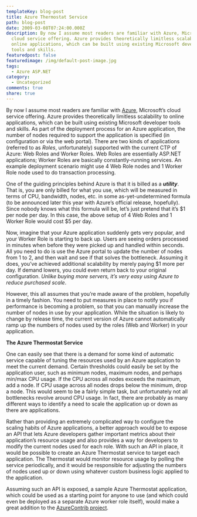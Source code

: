 ```yaml
---
templateKey: blog-post
title: Azure Thermostat Service
path: blog-post
date: 2009-03-08T07:24:00.000Z
description: By now I assume most readers are familiar with Azure, Microsoft’s
  cloud service offering. Azure provides theoretically limitless scalability to
  online applications, which can be built using existing Microsoft developer
  tools and skills.
featuredpost: false
featuredimage: /img/default-post-image.jpg
tags:
  - Azure ASP.NET
category:
  - Uncategorized
comments: true
share: true
---
```

By now I assume most readers are familiar with [Azure](http://azure.com/), Microsoft’s cloud service offering. Azure provides theoretically limitless scalability to online applications, which can be built using existing Microsoft developer tools and skills. As part of the deployment process for an Azure application, the number of nodes required to support the application is specified (in configuration or via the web portal). There are two kinds of applications (referred to as *Roles*, unfortunately) supported with the current CTP of Azure: Web Roles and Worker Roles. Web Roles are essentially ASP.NET applications; Worker Roles are basically constantly-running services. An example deployment scenario might use 4 Web Role nodes and 1 Worker Role node used to do transaction processing.

One of the guiding principles behind Azure is that it is billed as a ***utility***. That is, you are only billed for what you use, which will be measured in terms of CPU, bandwidth, nodes, etc. in some as-yet-undetermined formula (to be announced later this year with Azure’s official release, hopefully). Since nobody knows what this formula will be, let’s just pretend that it’s $1 per node per day. In this case, the above setup of 4 Web Roles and 1 Worker Role would cost $5 per day.

Now, imagine that your Azure application suddenly gets very popular, and your Worker Role is starting to back up. Users are seeing orders processed in minutes when before they were picked up and handled within seconds. All you need to do is use the Azure portal to update the number of nodes from 1 to 2, and then wait and see if that solves the bottleneck. Assuming it does, you’ve achieved additional scalability by merely paying $1 more per day. If demand lowers, you could even return back to your original configuration. *Unlike buying more servers, it’s very easy using Azure to reduce purchased scale*.

However, this all assumes that you’re made aware of the problem, hopefully in a timely fashion. You need to put measures in place to notify you if performance is becoming a problem, so that you can manually increase the number of nodes in use by your application. While the situation is likely to change by release time, the current version of Azure cannot automatically ramp up the numbers of nodes used by the roles (Web and Worker) in your application.

**The Azure Thermostat Service**

One can easily see that there is a demand for some kind of automatic service capable of tuning the resources used by an Azure application to meet the current demand. Certain thresholds could easily be set by the application user, such as minimum nodes, maximum nodes, and perhaps min/max CPU usage. If the CPU across all nodes exceeds the maximum, add a node. If CPU usage across all nodes drops below the minimum, drop a node. This would seem to be a fairly simple task, but unfortunately not all bottlenecks revolve around CPU usage. In fact, there are probably as many different ways to identify a need to scale the application up or down as there are applications.

Rather than providing an extremely complicated way to configure the scaling habits of Azure applications, a better approach would be to expose an API that lets Azure developers gather important metrics about their application’s resource usage and also provides a way for developers to modify the current nodes used for each role. With such an API in place, it would be possible to create an Azure Thermostat service to target each application. The Thermostat would monitor resource usage by polling the service periodically, and it would be responsible for adjusting the numbers of nodes used up or down using whatever custom business logic applied to the application.

Assuming such an API is exposed, a sample Azure Thermostat application, which could be used as a starting point for anyone to use (and which could even be deployed as a separate Azure worker role itself), would make a great addition to the [AzureContrib project](http://azurecontrib.codeplex.com/).